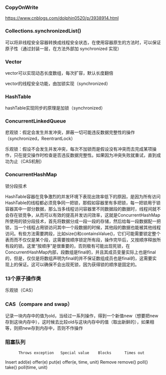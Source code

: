 ### CopyOnWrite 

https://www.cnblogs.com/dolphin0520/p/3938914.html

###  Collections.synchronizedList()
可以将非线程安全容器转换成线程安全状态，在使用容器原生的方法时，可以保证原子性（通过封装一层，在方法外部加 synchronized 实现）

### Vector 

vector可以实现动态长度数组，每次扩容，默认长度翻倍

vector的线程安全功能，由加锁实现（synchronized）

### HashTable

hashTable实现同步的原理是加锁（synchronized）

### ConcurrentLinkedQueue 

悲观锁：假定会发生并发冲突，屏蔽一切可能违反数据完整性的操作（synchronized，ReentrantLock）

乐观锁：假设不会发生并发冲突，每次不加锁而是假设没有冲突而去完成某项操作，只在提交操作时检查是否违反数据完整性。如果因为冲突失败就重试，直到成功为止（CAS机制）

### ConcurrentHashMap

锁分段技术

HashTable容器在竞争激烈的并发环境下表现出效率低下的原因，是因为所有访问HashTable的线程都必须竞争同一把锁，那假如容器里有多把锁，每一把锁用于锁容器其中一部分数据，那么当多线程访问容器里不同数据段的数据时，线程间就不会存在锁竞争，从而可以有效的提高并发访问效率，这就是ConcurrentHashMap所使用的锁分段技术，首先将数据分成一段一段的存储，然后给每一段数据配一把锁，当一个线程占用锁访问其中一个段数据的时候，其他段的数据也能被其他线程访问。有些方法需要跨段，比如size()和containsValue()，它们可能需要锁定整个表而而不仅仅是某个段，这需要按顺序锁定所有段，操作完毕后，又按顺序释放所有段的锁。这里“按顺序”是很重要的，否则极有可能出现死锁，在ConcurrentHashMap内部，段数组是final的，并且其成员变量实际上也是final的，但是，仅仅是将数组声明为final的并不保证数组成员也是final的，这需要实现上的保证。这可以确保不会出现死锁，因为获得锁的顺序是固定的。

### 13个原子操作类

乐观锁（CAS）

### CAS（compare and swap）

记录一块内存中的值为old，当经过一系列操作，得到一个新值new（想要把new存到这块内存中），这时候去比较old与这块内存中的值（取出新鲜的），如果相等，则把new存到内存中，否则不作操作

### 阻塞队列
	      Throws exception	 Special value	  Blocks	  Times out
Insert	add(e)	         offer(e)	          put(e)	  offer(e, time, unit)
Remove	remove()	        poll()	          take()	  poll(time, unit)

